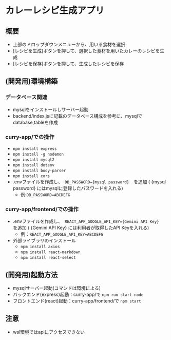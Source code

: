 # カレーレシピ生成アプリ
## 概要
- 上部のドロップダウンメニューから、用いる食材を選択
- [レシピを生成]ボタンを押して、選択した食材を用いたカレーのレシピを生成
- [レシピを保存]ボタンを押して、生成したレシピを保存

## (開発用)環境構築
### データベース関連
- mysqlをインストールしサーバー起動
- backend/index.jsに記載のデータベース構成を参考に、mysqlでdatabase,tableを作成
### curry-app/での操作
- ```npm install express```
- ```npm install -g nodemon```
- ```npm install mysql2```
- ```npm install dotenv```
- ```npm install body-parser```
- ```npm install cors```
- .envファイルを作成し、　```DB_PASSWORD={mysql password}```　を追加 ( {mysql password} にはmysqlに登録したパスワードを入れる)
  - 例:```DB_PASSWORD=ABCDEFG```
### curry-app/frontend/での操作
- .envファイルを作成し、　```REACT_APP_GOOGLE_API_KEY={Gemini API Key}```　を追加 ( {Gemini API Key} には利用者が取得したAPI Keyを入れる)
  - 例：```REACT_APP_GOOGLE_API_KEY=ABCDEFG```
- 外部ライブラリのインストール
  - ```npm install axios```
  - ```npm install react-markdown```
  - ```npm install react-select```

## (開発用)起動方法
- mysqlサーバー起動(コマンドは環境による)
- バックエンド(express)起動：curry-app/で ```npm run start-node```
- フロントエンド(react)起動：curry-app/frontend/で ```npm start```

## 注意
- wsl環境ではapiにアクセスできない